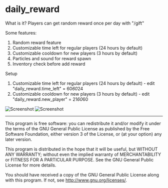 # daily_reward

What is it? Players can get random reward once per day with "/gift"

Some features:

1. Random reward feature​
2. Customizable time left for regular players (24 hours by default)
3. Customizable cooldown​ for new players (3 hours by default)
4. Particles and sound for reward spawn
5. Inventory check before add reward

Setup

1. Customizable time left for regular players (24 hours by default) - edit "daily_reward.time_left" = 60*60*24
2. Customizable cooldown for new players (3 hours by default) - edit "daily_reward.new_player" = 21*60*60

![Screenshot](https://i.ibb.co/zm2chnn/ezgif-5-efd3dc91562f-min.gif)
![Screenshot](https://i.ibb.co/Rpz5F4z/text.png)

---------------------------------------------------------------------
This program is free software: you can redistribute it and/or modify
it under the terms of the GNU General Public License as published by
the Free Software Foundation, either version 3 of the License, or
(at your option) any later version.

This program is distributed in the hope that it will be useful,
but WITHOUT ANY WARRANTY; without even the implied warranty of
MERCHANTABILITY or FITNESS FOR A PARTICULAR PURPOSE.  See the
GNU General Public License for more details.

You should have received a copy of the GNU General Public License
along with this program.  If not, see <http://www.gnu.org/licenses/>.